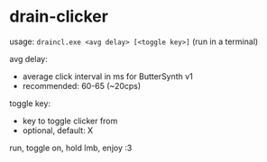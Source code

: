 # drain-clicker

usage: `draincl.exe <avg delay> [<toggle key>]` (run in a terminal)

avg delay:
- average click interval in ms for ButterSynth v1
- recommended: 60-65 (~20cps)

toggle key:
- key to toggle clicker from
- optional, default: X

run, toggle on, hold lmb, enjoy :3
